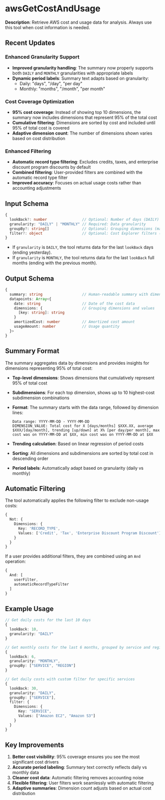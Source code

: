 # awsGetCostAndUsage

**Description**: Retrieve AWS cost and usage data for analysis. Always use this tool when cost information is needed.

## Recent Updates

### Enhanced Granularity Support
- **Improved granularity handling**: The summary now properly supports both `DAILY` and `MONTHLY` granularities with appropriate labels
- **Dynamic period labels**: Summary text adapts based on granularity:
  - Daily: "days", "/day", "per day"
  - Monthly: "months", "/month", "per month"

### Cost Coverage Optimization
- **95% cost coverage**: Instead of showing top 10 dimensions, the summary now includes dimensions that represent 95% of the total cost
- **Cumulative filtering**: Dimensions are sorted by cost and included until 95% of total cost is covered
- **Adaptive dimension count**: The number of dimensions shown varies based on cost distribution

### Enhanced Filtering
- **Automatic record type filtering**: Excludes credits, taxes, and enterprise discount program discounts by default
- **Combined filtering**: User-provided filters are combined with the automatic record type filter
- **Improved accuracy**: Focuses on actual usage costs rather than accounting adjustments

## Input Schema
```typescript
{
  lookBack?: number                // Optional: Number of days (DAILY) or months (MONTHLY) to look back. Default: 30 for DAILY, 6 for MONTHLY
  granularity: "DAILY" | "MONTHLY" // Required: Data granularity
  groupBy?: string[]               // Optional: Grouping dimensions (max 2)
  filter?: object                  // Optional: Cost Explorer filters (combined with automatic record type filter)
}
```
- If `granularity` is `DAILY`, the tool returns data for the last `lookBack` days (ending yesterday).
- If `granularity` is `MONTHLY`, the tool returns data for the last `lookBack` full months (ending with the previous month).

## Output Schema
```typescript
{
  summary: string                  // Human-readable summary with dimensions representing 95% of total cost
  datapoints: Array<{
    date: string                   // Date of the cost data
    dimensions: {                  // Grouping dimensions and values
      [key: string]: string
    }
    amortizedCost: number          // Amortized cost amount
    usageAmount: number            // Usage quantity
  }>
}
```

## Summary Format

The summary aggregates data by dimensions and provides insights for dimensions representing 95% of total cost:

- **Top-level dimensions**: Shows dimensions that cumulatively represent 95% of total cost
- **Subdimensions**: For each top dimension, shows up to 10 highest-cost subdimension combinations
- **Format**: The summary starts with the data range, followed by dimension lines:
  ```
  Data range: YYYY-MM-DD - YYYY-MM-DD
  DIMENSION_VALUE: Total cost for X [days/months] $XXX.XX, average $XXX/[day/month], trending [up/down] at X% [per day/per month], max cost was on YYYY-MM-DD at $XX, min cost was on YYYY-MM-DD at $XX
  ```

- **Trending calculation**: Based on linear regression of period costs
- **Sorting**: All dimensions and subdimensions are sorted by total cost in descending order
- **Period labels**: Automatically adapt based on granularity (daily vs monthly)

## Automatic Filtering

The tool automatically applies the following filter to exclude non-usage costs:
```typescript
{
  Not: {
    Dimensions: {
      Key: 'RECORD_TYPE',
      Values: ['Credit', 'Tax', 'Enterprise Discount Program Discount']
    }
  }
}
```

If a user provides additional filters, they are combined using an `And` operation:
```typescript
{
  And: [
    userFilter,
    automaticRecordTypeFilter
  ]
}
```

## Example Usage
```typescript
// Get daily costs for the last 10 days
{
  lookBack: 10,
  granularity: "DAILY"
}

// Get monthly costs for the last 6 months, grouped by service and region
{
  lookBack: 6,
  granularity: "MONTHLY",
  groupBy: ["SERVICE", "REGION"]
}

// Get daily costs with custom filter for specific services
{
  lookBack: 30,
  granularity: "DAILY",
  groupBy: ["SERVICE"],
  filter: {
    Dimensions: {
      Key: "SERVICE",
      Values: ["Amazon EC2", "Amazon S3"]
    }
  }
}
```

## Key Improvements

1. **Better cost visibility**: 95% coverage ensures you see the most significant cost drivers
2. **Accurate period labeling**: Summary text correctly reflects daily vs monthly data
3. **Cleaner cost data**: Automatic filtering removes accounting noise
4. **Flexible filtering**: User filters work seamlessly with automatic filtering
5. **Adaptive summaries**: Dimension count adjusts based on actual cost distribution
